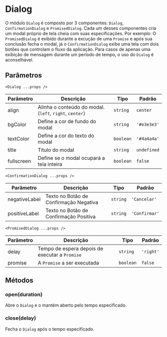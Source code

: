 # Dialog

O módulo `Dialog` é composto por 3 componentes: `Dialog`, `ConfirmationDialog` e `PromisedDialog`. Cada um desses componentes cria um modal próprio de tela cheia com suas especificações.
Por exemplo: O `PromisedDialog` é exibido durante a excução de uma `Promise` e após sua conclusão fecha o modal, já o `ConfirmationDialog` exibe uma tela com dois botões que controlam o fluxo da aplicação.
Para casos de apenas uma exibição de mensagem durante um período de tempo, o uso do `Dialog` é aconselhável.

<!-- @example ./example/Example.html -->

## Parâmetros

`<Dialog ...props />`

| Parâmetro   | Descrição                                              | Tipo            | Padrão     |
|-------------|--------------------------------------------------------|-----------------|------------|
| align       | Alinha o conteúdo do modal. (`left`, `right`, `center`)| `string`        | `center`   |
| bgColor     | Define a cor de fundo do modal                         | `string`        | `'#e3e3e3'`|
| textColor   | Define a cor do texto do modal                         | `boolean`       | `'#4a4a4a'`|
| title       | Título do modal                                        | `string`        | `undefined`|
| fullscreen  | Define se o modal ocupará a tela inteira               | `boolean`       | `false`    |

`<ConfirmationDialog ...props />`

| Parâmetro     | Descrição                                              | Tipo            | Padrão       |
|---------------|--------------------------------------------------------|-----------------|--------------|
| negativeLabel | Texto no Botão de Confirmação Negativa                 | `string`        | `'Cancelar'` |
| positiveLabel | Texto no Botão de Confirmação Positiva                 | `string`        | `'Confirmar'`|

`<PromisedDialog ...props />`

| Parâmetro   | Descrição                                               | Tipo            | Padrão     |
|-------------|---------------------------------------------------------|-----------------|------------|
| delay       | Tempo de espera depois de executar a `Promise`          | `string`        | `'right'`  |
| promise     | A `Promise` a ser executada                             | `boolean`       | `false`    |

## Métodos

### open(duration)

Abre o `Dialog` e o mantém aberto pelo tempo especificado.

### close(delay)

Fecha o `Dialog` após o tempo especificado.
